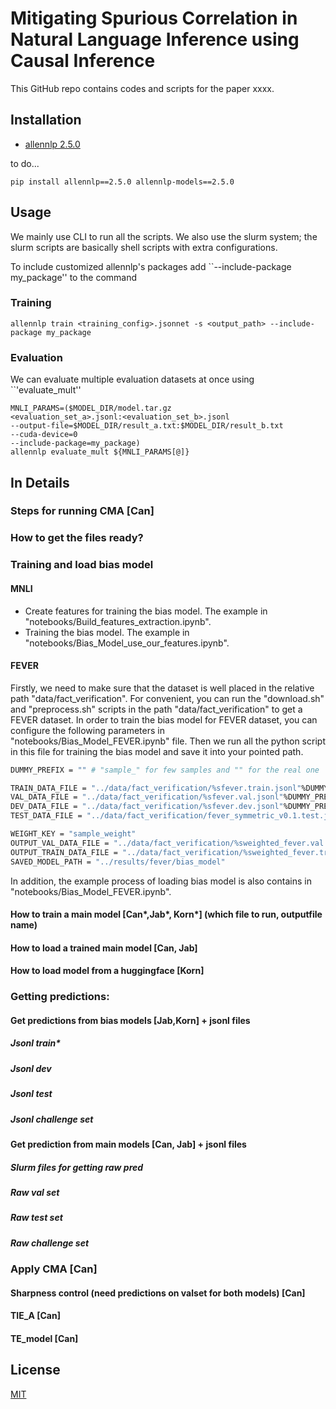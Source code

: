 # Mitigating Spurious Correlation in Natural Language Inference using Causal Inference

This GitHub repo contains codes and scripts for the paper xxxx.

## Installation

- [allennlp 2.5.0](https://github.com/allenai/allennlp/tree/v2.5.0)

to do...

```shell
pip install allennlp==2.5.0 allennlp-models==2.5.0
```

## Usage

We mainly use CLI to run all the scripts.  We also use the slurm system; the slurm scripts are basically shell scripts with extra configurations. 

To include customized allennlp's packages add ``--include-package my_package'' to the command

### Training 

```shell
allennlp train <training_config>.jsonnet -s <output_path> --include-package my_package
```

### Evaluation

We can evaluate multiple evaluation datasets at once using ``'evaluate_mult''

```shell
MNLI_PARAMS=($MODEL_DIR/model.tar.gz  
<evaluation_set_a>.jsonl:<evaluation_set_b>.jsonl
--output-file=$MODEL_DIR/result_a.txt:$MODEL_DIR/result_b.txt
--cuda-device=0
--include-package=my_package)
allennlp evaluate_mult ${MNLI_PARAMS[@]}
```


## In Details

### Steps for running CMA [Can]
### How to get the files ready?

### Training and load bias model

#### MNLI
- Create features for training the bias model. The example in "notebooks/Build_features_extraction.ipynb".
- Training the bias model. The example in "notebooks/Bias_Model_use_our_features.ipynb".

#### FEVER
Firstly, we need to make sure that the dataset is well placed in the relative path "data/fact_verification". For convenient, you can run the "download.sh" and "preprocess.sh" scripts in the path "data/fact_verification" to get a FEVER dataset. In order to train the bias model for FEVER dataset, you can configure the following parameters in "notebooks/Bias_Model_FEVER.ipynb" file. Then we run all the python script in this file for training the bias model and save it into your pointed path.

```bash
DUMMY_PREFIX = "" # "sample_" for few samples and "" for the real one

TRAIN_DATA_FILE = "../data/fact_verification/%sfever.train.jsonl"%DUMMY_PREFIX
VAL_DATA_FILE = "../data/fact_verification/%sfever.val.jsonl"%DUMMY_PREFIX
DEV_DATA_FILE = "../data/fact_verification/%sfever.dev.jsonl"%DUMMY_PREFIX
TEST_DATA_FILE = "../data/fact_verification/fever_symmetric_v0.1.test.jsonl"
```

```bash
WEIGHT_KEY = "sample_weight"
OUTPUT_VAL_DATA_FILE = "../data/fact_verification/%sweighted_fever.val.jsonl"%DUMMY_PREFIX
OUTPUT_TRAIN_DATA_FILE = "../data/fact_verification/%sweighted_fever.train.jsonl"%DUMMY_PREFIX
SAVED_MODEL_PATH = "../results/fever/bias_model"
```

In addition, the example process of loading bias model is also contains in "notebooks/Bias_Model_FEVER.ipynb".



#### How to train a main model  [Can*,Jab*, Korn*]  (which file to run, outputfile name)
#### How to load a trained main model [Can, Jab]
#### How to load model from a huggingface  [Korn]
        
### Getting predictions:
#### Get predictions from bias models [Jab,Korn] + jsonl files
##### Jsonl train*
##### Jsonl dev
##### Jsonl test
##### Jsonl challenge set
#### Get prediction from main models [Can, Jab] + jsonl files
##### Slurm files for getting raw pred
##### Raw val set
##### Raw test set
##### Raw challenge set
### Apply CMA [Can]
#### Sharpness control (need predictions on valset for both models) [Can]
#### TIE_A [Can]
#### TE_model [Can]


## License
[MIT](https://choosealicense.com/licenses/mit/)

